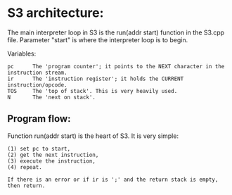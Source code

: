 # S3 architecture:

The main interpreter loop in S3 is the run(addr start) function in the S3.cpp file. Parameter "start" is where the interpreter loop is to begin.

Variables:

```
pc      The 'program counter'; it points to the NEXT character in the instruction stream.
ir      The 'instruction register'; it holds the CURRENT instruction/opcode.
TOS     The 'top of stack'. This is very heavily used.
N       The 'next on stack'.
```

## Program flow:

Function run(addr start) is the heart of S3. It is very simple: 

```
(1) set pc to start, 
(2) get the next instruction, 
(3) execute the instruction, 
(4) repeat. 

If there is an error or if ir is ';' and the return stack is empty, then return.
```
